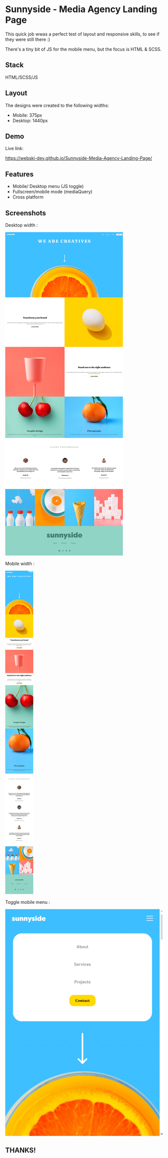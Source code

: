 
# Sunnyside - Media Agency Landing Page

This quick job wwas  a perfect test of layout and responsive skills, to see if they were still there :) 

There's a tiny bit of JS for the mobile menu, but the focus is HTML & SCSS.

## Stack 

HTML/SCSS/JS

## Layout

The designs were created to the following widths:

- Mobile: 375px
- Desktop: 1440px


## Demo

Live link:

https://webski-dev.github.io/Sunnyside-Media-Agency-Landing-Page/





## Features

- Mobile/ Desktop menu (JS toggle)
- Fullscreen/mobile mode (mediaQuery)
- Cross platform



## Screenshots

Desktop width :

![Screenshot](desktop.png)

Mobile width :

![Screenshot](mobile.png)

Toggle mobile menu :

![Screenshot](menu.png)

## THANKS!

